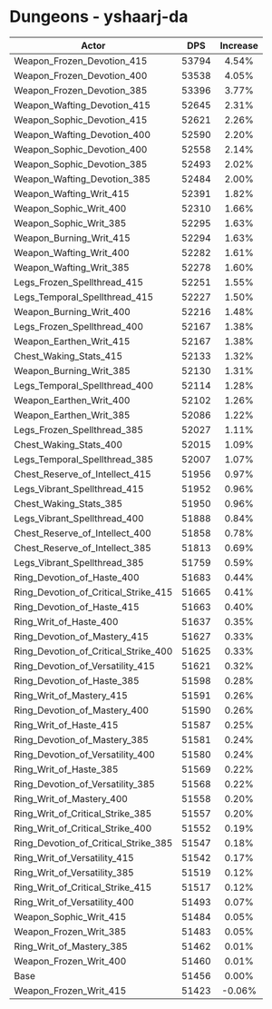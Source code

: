 # Dungeons - yshaarj-da
| Actor | DPS | Increase |
|---|:---:|:---:|
|Weapon_Frozen_Devotion_415|53794|4.54%|
|Weapon_Frozen_Devotion_400|53538|4.05%|
|Weapon_Frozen_Devotion_385|53396|3.77%|
|Weapon_Wafting_Devotion_415|52645|2.31%|
|Weapon_Sophic_Devotion_415|52621|2.26%|
|Weapon_Wafting_Devotion_400|52590|2.20%|
|Weapon_Sophic_Devotion_400|52558|2.14%|
|Weapon_Sophic_Devotion_385|52493|2.02%|
|Weapon_Wafting_Devotion_385|52484|2.00%|
|Weapon_Wafting_Writ_415|52391|1.82%|
|Weapon_Sophic_Writ_400|52310|1.66%|
|Weapon_Sophic_Writ_385|52295|1.63%|
|Weapon_Burning_Writ_415|52294|1.63%|
|Weapon_Wafting_Writ_400|52282|1.61%|
|Weapon_Wafting_Writ_385|52278|1.60%|
|Legs_Frozen_Spellthread_415|52251|1.55%|
|Legs_Temporal_Spellthread_415|52227|1.50%|
|Weapon_Burning_Writ_400|52216|1.48%|
|Legs_Frozen_Spellthread_400|52167|1.38%|
|Weapon_Earthen_Writ_415|52167|1.38%|
|Chest_Waking_Stats_415|52133|1.32%|
|Weapon_Burning_Writ_385|52130|1.31%|
|Legs_Temporal_Spellthread_400|52114|1.28%|
|Weapon_Earthen_Writ_400|52102|1.26%|
|Weapon_Earthen_Writ_385|52086|1.22%|
|Legs_Frozen_Spellthread_385|52027|1.11%|
|Chest_Waking_Stats_400|52015|1.09%|
|Legs_Temporal_Spellthread_385|52007|1.07%|
|Chest_Reserve_of_Intellect_415|51956|0.97%|
|Legs_Vibrant_Spellthread_415|51952|0.96%|
|Chest_Waking_Stats_385|51950|0.96%|
|Legs_Vibrant_Spellthread_400|51888|0.84%|
|Chest_Reserve_of_Intellect_400|51858|0.78%|
|Chest_Reserve_of_Intellect_385|51813|0.69%|
|Legs_Vibrant_Spellthread_385|51759|0.59%|
|Ring_Devotion_of_Haste_400|51683|0.44%|
|Ring_Devotion_of_Critical_Strike_415|51665|0.41%|
|Ring_Devotion_of_Haste_415|51663|0.40%|
|Ring_Writ_of_Haste_400|51637|0.35%|
|Ring_Devotion_of_Mastery_415|51627|0.33%|
|Ring_Devotion_of_Critical_Strike_400|51625|0.33%|
|Ring_Devotion_of_Versatility_415|51621|0.32%|
|Ring_Devotion_of_Haste_385|51598|0.28%|
|Ring_Writ_of_Mastery_415|51591|0.26%|
|Ring_Devotion_of_Mastery_400|51590|0.26%|
|Ring_Writ_of_Haste_415|51587|0.25%|
|Ring_Devotion_of_Mastery_385|51581|0.24%|
|Ring_Devotion_of_Versatility_400|51580|0.24%|
|Ring_Writ_of_Haste_385|51569|0.22%|
|Ring_Devotion_of_Versatility_385|51568|0.22%|
|Ring_Writ_of_Mastery_400|51558|0.20%|
|Ring_Writ_of_Critical_Strike_385|51557|0.20%|
|Ring_Writ_of_Critical_Strike_400|51552|0.19%|
|Ring_Devotion_of_Critical_Strike_385|51547|0.18%|
|Ring_Writ_of_Versatility_415|51542|0.17%|
|Ring_Writ_of_Versatility_385|51519|0.12%|
|Ring_Writ_of_Critical_Strike_415|51517|0.12%|
|Ring_Writ_of_Versatility_400|51493|0.07%|
|Weapon_Sophic_Writ_415|51484|0.05%|
|Weapon_Frozen_Writ_385|51483|0.05%|
|Ring_Writ_of_Mastery_385|51462|0.01%|
|Weapon_Frozen_Writ_400|51460|0.01%|
|Base|51456|0.00%|
|Weapon_Frozen_Writ_415|51423|-0.06%|
